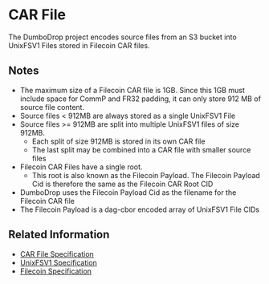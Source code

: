# CAR File 

The DumboDrop project encodes source files from an S3 bucket into UnixFSV1 Files stored in Filecoin CAR files.

## Notes

* The maximum size of a Filecoin CAR file is 1GB.  Since this 1GB must include space for CommP and FR32 padding,
  it can only store 912 MB of source file content.  
* Source files < 912MB are always stored as a single UnixFSV1 File
* Source files >= 912MB are split into multiple UnixFSV1 files of size 912MB.
  * Each split of size 912MB is stored in its own CAR file
  * The last split may be combined into a CAR file with smaller source files
* Filecoin CAR Files have a single root. 
  * This root is also known as the Filecoin Payload.  The Filecoin Payload Cid is therefore the same as the Filecoin CAR Root CID
* DumboDrop uses the Filecoin Payload Cid as the filename for the Filecoin CAR file
* The Filecoin Payload is a dag-cbor encoded array of UnixFSV1 File CIDs

## Related Information

* [CAR File Specification](https://github.com/ipld/specs/blob/7ffdb0c98af6d0a0a3d3e334e6c9606abb4cf62e/block-layer/content-addressable-archives.md)
* [UnixFSV1 Specification](https://nmb48.top/ipfs/specs/blob/master/UNIXFS.md)
* [Filecoin Specification](https://filecoin-project.github.io/specs/)




